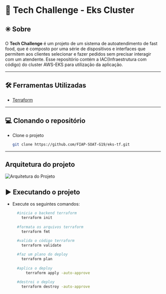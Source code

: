 # 💬 Tech Challenge - Eks Cluster

## ✳️ Sobre
O **Tech Challenge** é um projeto de um sistema de autoatendimento de fast food, que é composto por uma série de dispositivos e interfaces que permitem aos clientes selecionar e fazer pedidos sem precisar interagir com um atendente. Esse repositório contém a IAC(Infraestrutura com código) do cluster AWS-EKS para utilização da aplicação.

---

## 🛠 Ferramentas Utilizadas
- [Terraform](https://registry.terraform.io/providers/hashicorp/aws/latest/docs)
---

## 💻 Clonando o repositório

- Clone o projeto

  ```bash
  git clone https://github.com/FIAP-SOAT-G19/eks-tf.git
  ````
---

## Arquitetura do projeto
![Arquitetura do Projeto]('./assets/images/Tech-challenge.jpg')

## ▶️ Executando o projeto
- Execute os seguintes comandos:
  ```bash
    #inicia o backend terraform
      terraform init
    
    #formata os arquivos terraform
      terraform fmt
    
    #valida o código terraform
      terraform validate

    #faz um plano do deploy
      terraform plan
    
    #aplica o deploy
        terraform apply -auto-approve
    
    #destroi o deploy
      terraform destroy -auto-approve
  ```

